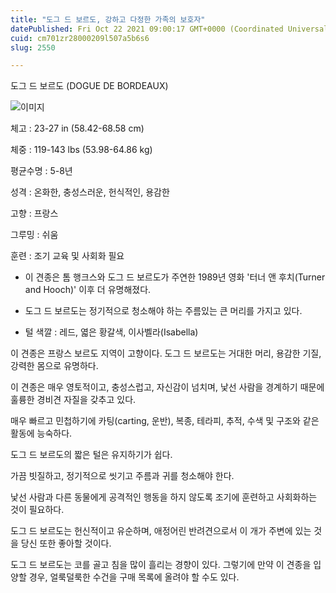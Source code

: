 ```yaml
---
title: "도그 드 보르도, 강하고 다정한 가족의 보호자"
datePublished: Fri Oct 22 2021 09:00:17 GMT+0000 (Coordinated Universal Time)
cuid: cm701zr28000209l507a5b6s6
slug: 2550

---
```



도그 드 보르도 (DOGUE DE BORDEAUX)

![이미지](https://cdn.hashnode.com/res/hashnode/image/upload/v1739252432728/ca731d0a-83c7-4e29-a35f-b8ed33a962ed.jpeg)

체고 : 23-27 in (58.42-68.58 cm)

체중 : 119-143 lbs (53.98-64.86 kg)

평균수명 : 5-8년

성격 : 온화한, 충성스러운, 헌식적인, 용감한

고향 : 프랑스

그루밍 : 쉬움

훈련 : 조기 교육 및 사회화 필요

* 이 견종은 톰 행크스와 도그 드 보르도가 주연한 1989년 영화 '터너 앤 후치(Turner and Hooch)' 이후 더 유명해졌다.

* 도그 드 보르도는 정기적으로 청소해야 하는 주름있는 큰 머리를 가지고 있다.

* 털 색깔 : 레드, 엷은 황갈색, 이사벨라(Isabella)

이 견종은 프랑스 보르도 지역이 고향이다. 도그 드 보르도는 거대한 머리, 용감한 기질, 강력한 몸으로 유명하다.

이 견종은 매우 영토적이고, 충성스럽고, 자신감이 넘치며, 낯선 사람을 경계하기 때문에 훌륭한 경비견 자질을 갖추고 있다.

매우 빠르고 민첩하기에 카팅(carting, 운반), 복종, 테라피, 추적, 수색 및 구조와 같은 활동에 능숙하다.

도그 드 보르도의 짧은 털은 유지하기가 쉽다.

가끔 빗질하고, 정기적으로 씻기고 주름과 귀를 청소해야 한다.

낯선 사람과 다른 동물에게 공격적인 행동을 하지 않도록 조기에 훈련하고 사회화하는 것이 필요하다.

도그 드 보르도는 헌신적이고 유순하며, 애정어린 반려견으로서 이 개가 주변에 있는 것을 당신 또한 좋아할 것이다.

도그 드 보르도는 코를 골고 침을 많이 흘리는 경향이 있다. 그렇기에 만약 이 견종을 입양할 경우, 얼룩덜룩한 수건을 구매 목록에 올려야 할 수도 있다.